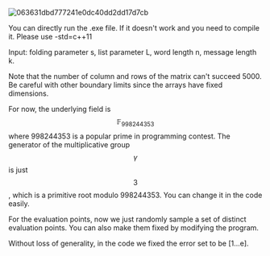 ![063631dbd777241e0dc40dd2dd17d7cb](https://github.com/user-attachments/assets/896eea04-afe5-4667-bc7d-b83018e0c754)

You can directly run the .exe file. If it doesn't work and you need to compile it. Please use -std=c++11

Input: folding parameter s, list parameter L, word length n, message length k.

Note that the number of column and rows of the matrix can't succeed 5000. Be careful with other boundary limits since the arrays have fixed dimensions.

For now, the underlying field is $$\mathbb{F}_{998244353}$$ where 998244353 is a popular prime in programming contest. The generator of the multiplicative group $$\gamma$$ is just $$3$$, which is a primitive root modulo 998244353. You can change it in the code easily.

For the evaluation points, now we just randomly sample a set of distinct evaluation points. You can also make them fixed by modifying the program.

Without loss of generality, in the code we fixed the error set to be [1...e].
